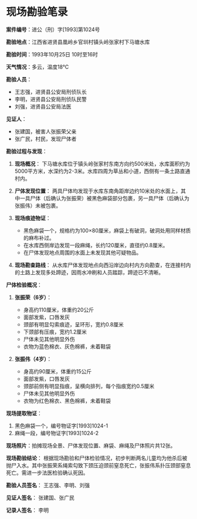 # 现场勘验笔录

**案件编号**：进公（刑）字[1993]第1024号

**勘验地点**：江西省进贤县凰岭乡官圳村镇头岭张家村下马塘水库

**勘验时间**：1993年10月25日 10时至16时

**天气情况**：多云，温度18℃

**勘验人员**：
- 王志强，进贤县公安局刑侦队长
- 李明，进贤县公安局刑侦队民警
- 刘强，进贤县公安局法医

**见证人**：
- 张建国，被害人张振荣父亲
- 张广民，村民，发现尸体者

**勘验过程与发现**：

1. **现场概况**：
   下马塘水库位于镇头岭张家村东南方向约500米处，水库面积约为5000平方米，水深约为2-3米。水库四周为草丛和小道，西侧有一条土路直通村内。

2. **尸体发现位置**：
   两具尸体均发现于水库东南角距岸边约10米处的水面上，其中一具尸体（后确认为张振荣）被黑色麻袋部分包裹，另一具尸体（后确认为张振伟）未被包裹。

3. **现场痕迹物证**：
   - 黑色麻袋一个，规格约为100×80厘米，麻袋上有破洞，破洞处用同样材质的麻布补过。
   - 在水库西侧岸边发现一段麻绳，长约120厘米，直径约0.8厘米。
   - 在尸体发现地点周围的水面上未发现其他可疑物品。

4. **现场勘查路线**：
   从水库尸体发现地点向西沿岸边向村内方向勘查，在连接村内的土路上发现多处蹄迹，因雨水冲刷和人员踏踪，蹄迹已不清晰。

**尸体检验概况**：

1. **张振荣（6岁）**：
   - 身高约110厘米，体重约20公斤
   - 面部发紫，口唇发灰
   - 颈部有明显勾索痕迹，呈环形，宽约0.8厘米
   - 下颈部有压痕，宽约1.2厘米
   - 尸体未见其他明显外伤
   - 衣物为蓝色棉衣、灰色棉裤，未着鞋袋

2. **张振伟（4岁）**：
   - 身高约90厘米，体重约15公斤
   - 面部发紫，口唇发灰
   - 颈部前侧有明显指痕，呈横向排列，每个指痕宽约0.5厘米
   - 尸体未见其他明显外伤
   - 衣物为红色棉衣、黑色棉裤，未着鞋袋

**现场提取物证**：
1. 黑色麻袋一个，编号物证字[1993]1024-1
2. 麻绳一段，编号物证字[1993]1024-2

**现场照片**：拍摊现场全景、尸体发现位置、麻袋、麻绳及尸体照片共12张。

**现场勘验结论**：
根据现场勘验和尸体检验情况，初步判断两名儿童均为他杀后被抛尸入水。其中张振荣系绳索勾致下颈压迫颈前窒息死亡，张振伟系扑压颈部窒息死亡。需进一步法医检验确认死因。

**勘验人员签名**：
王志强、李明、刘强

**见证人签名**：
张建国、张广民

**记录人签名**：
李明